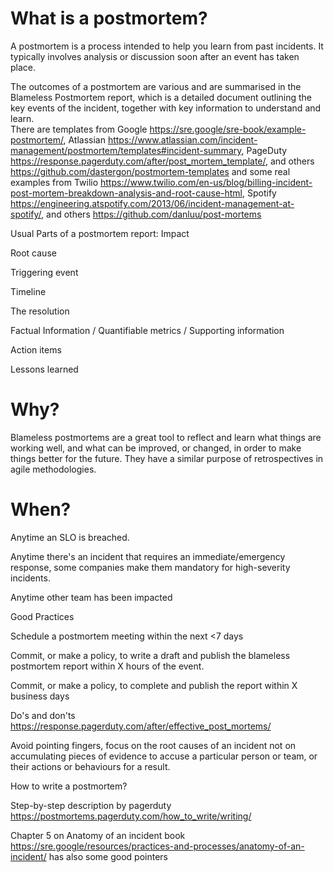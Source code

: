 # What is a postmortem?

A postmortem is a process intended to help you learn from past incidents. It typically involves analysis or discussion soon after an event has taken place.

The outcomes of a postmortem are various and are summarised in the Blameless Postmortem report, which is a detailed document outlining the key events of the incident, together with key information to understand and learn.  
There are templates from Google https://sre.google/sre-book/example-postmortem/,  Atlassian https://www.atlassian.com/incident-management/postmortem/templates#incident-summary,  PageDuty https://response.pagerduty.com/after/post_mortem_template/, and others https://github.com/dastergon/postmortem-templates and some real examples from Twilio https://www.twilio.com/en-us/blog/billing-incident-post-mortem-breakdown-analysis-and-root-cause-html, Spotify https://engineering.atspotify.com/2013/06/incident-management-at-spotify/, and others https://github.com/danluu/post-mortems

Usual Parts of a postmortem report:
Impact

Root cause

Triggering event

Timeline

The resolution


Factual Information / Quantifiable metrics / Supporting information

Action items

Lessons learned


# Why?
Blameless postmortems are a great tool to reflect and learn what things are working well, and what can be improved, or changed, in order to make things better for the future. They have a similar purpose of retrospectives in agile methodologies.  

# When?
Anytime an SLO is breached.

Anytime there's an incident that requires an immediate/emergency response, some companies make them mandatory for high-severity incidents.

Anytime other team has been impacted

Good Practices

Schedule a postmortem meeting within the next <7 days 

Commit, or make a policy, to write a draft and publish the blameless postmortem report within X hours of the event.

Commit, or make a policy, to complete  and publish the report within X business days

Do's and don'ts   https://response.pagerduty.com/after/effective_post_mortems/

Avoid pointing fingers, focus on the root causes of an incident not on accumulating pieces of evidence to accuse a particular person or team, or their actions or behaviours for a result.

How to write a postmortem?

Step-by-step description by pagerduty https://postmortems.pagerduty.com/how_to_write/writing/ 

Chapter 5 on Anatomy of an incident book https://sre.google/resources/practices-and-processes/anatomy-of-an-incident/  has also some good pointers

